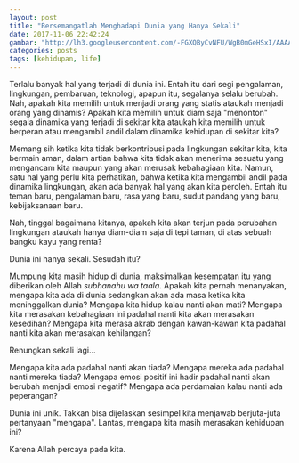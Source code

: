 ```yaml
---
layout: post
title: "Bersemangatlah Menghadapi Dunia yang Hanya Sekali"
date: 2017-11-06 22:42:24
gambar: "http://lh3.googleusercontent.com/-FGXQByCvNFU/WgB0mGeHSxI/AAAAAAAACp4/kFFYLc0Jr0Endh3pooq7jNlR0uX3SG5cgCLcBGAs/h120/%25D9%2583%25D9%258A%25D9%2581_%25D8%25AA%25D9%2583%25D9%2588%25D9%2586_%25D8%25A7%25D9%2586%25D8%25B3%25D8%25A7%25D9%2586_%25D9%2585%25D8%25AA%25D9%2581%25D8%25A7%25D8%25A6%25D9%2584.jpg"
categories: posts
tags: [kehidupan, life]
---
```


Terlalu banyak hal yang terjadi di dunia ini. Entah itu dari segi pengalaman, lingkungan, pembaruan, teknologi, apapun itu, segalanya selalu berubah. Nah, apakah kita memilih untuk menjadi orang yang statis ataukah menjadi orang yang dinamis? Apakah kita memilih untuk diam saja "menonton" segala dinamika yang terjadi di sekitar kita ataukah kita memilih untuk berperan atau mengambil andil dalam dinamika kehidupan di sekitar kita?

Memang sih ketika kita tidak berkontribusi pada lingkungan sekitar kita, kita bermain aman, dalam artian bahwa kita tidak akan menerima sesuatu yang mengancam kita maupun yang akan merusak kebahagiaan kita. Namun, satu hal yang perlu kita perhatikan, bahwa ketika kita mengambil andil pada dinamika lingkungan, akan ada banyak hal yang akan kita peroleh. Entah itu teman baru, pengalaman baru, rasa yang baru, sudut pandang yang baru, kebijaksanaan baru.

Nah, tinggal bagaimana kitanya, apakah kita akan terjun pada perubahan lingkungan ataukah hanya diam-diam saja di tepi taman, di atas sebuah bangku kayu yang renta?

Dunia ini hanya sekali. Sesudah itu?

Mumpung kita masih hidup di dunia, maksimalkan kesempatan itu yang diberikan oleh Allah _subhanahu wa taala_. Apakah kita pernah menanyakan, mengapa kita ada di dunia sedangkan akan ada masa ketika kita meninggalkan dunia? Mengapa kita hidup kalau nanti akan mati? Mengapa kita merasakan kebahagiaan ini padahal nanti kita akan merasakan kesedihan? Mengapa kita merasa akrab dengan kawan-kawan kita padahal nanti kita akan merasakan kehilangan?

Renungkan sekali lagi...

Mengapa kita ada padahal nanti akan tiada? Mengapa mereka ada padahal nanti mereka tiada? Mengapa emosi positif ini hadir padahal nanti akan berubah menjadi emosi negatif? Mengapa ada perdamaian kalau nanti ada peperangan?

Dunia ini unik. Takkan bisa dijelaskan sesimpel kita menjawab berjuta-juta pertanyaan "mengapa". Lantas, mengapa kita masih merasakan kehidupan ini?

Karena Allah percaya pada kita.